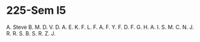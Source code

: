 # 225-Sem I5

A. Steve
B. M.
D. V.
D. A.
E. K.
F. L.
F. A.
F. Y.
F. D.
F. G.
H. A.
I. S.
M. C.
N. J.
R. R.
S. B.
S. R.
Z. J.

